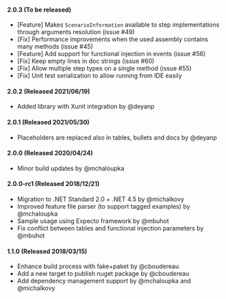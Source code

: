 #### 2.0.3 (To be released)
* [Feature] Makes `ScenarioInformation` available to step implementations through arguments resolution (issue #49)
* [Fix] Performance improvements when the used assembly contains many methods (issue #45)
* [Feature] Add support for functional injection in events (issue #56)
* [Fix] Keep empty lines in doc strings (issue #60)
* [Fix] Allow multiple step types on a single method (issue #55)
* [Fix] Unit test serialization to allow running from IDE easily

#### 2.0.2 (Released 2021/06/19)
* Added library with Xunit integration by @deyanp

#### 2.0.1 (Released 2021/05/30)
* Placeholders are replaced also in tables, bullets and docs by @deyanp

#### 2.0.0 (Released 2020/04/24)
* Minor build updates by @mchaloupka

#### 2.0.0-rc1 (Released 2018/12/21)
* Migration to .NET Standard 2.0 + .NET 4.5 by @michalkovy
* Improved feature file parser (to support tagged examples) by @mchaloupka
* Sample usage using Expecto framework by @mbuhot
* Fix conflict between tables and functional injection parameters by @mbuhot

#### 1.1.0 (Released 2018/03/15)
* Enhance build process with fake+paket by @cboudereau
* Add a new target to publish nuget package by @cboudereau
* Add dependency management support by @mchaloupka and @michalkovy
